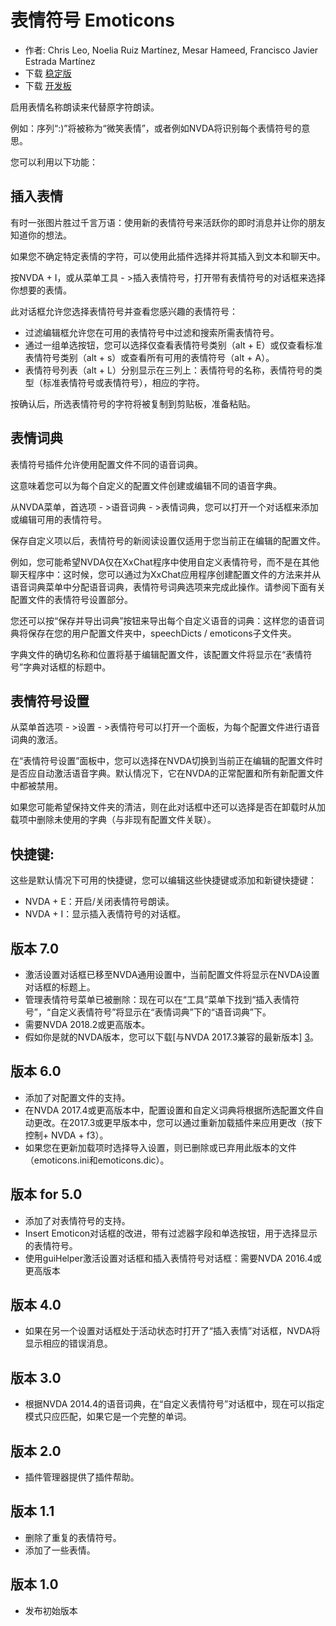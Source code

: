 # 表情符号 Emoticons #

* 作者: Chris Leo, Noelia Ruiz Martínez, Mesar Hameed, Francisco Javier Estrada Martínez
* 下载 [稳定版][1]
* 下载 [开发板][2]

启用表情名称朗读来代替原字符朗读。

例如：序列“:)”将被称为“微笑表情”，或者例如NVDA将识别每个表情符号的意思。

您可以利用以下功能：

## 插入表情 ##

有时一张图片胜过千言万语：使用新的表情符号来活跃你的即时消息并让你的朋友知道你的想法。

如果您不确定特定表情的字符，可以使用此插件选择并将其插入到文本和聊天中。

按NVDA + I，或从菜单工具 - >插入表情符号，打开带有表情符号的对话框来选择你想要的表情。

此对话框允许您选择表情符号并查看您感兴趣的表情符号：

*	过滤编辑框允许您在可用的表情符号中过滤和搜索所需表情符号。
*	通过一组单选按钮，您可以选择仅查看表情符号类别（alt + E）或仅查看标准表情符号类别（alt + s）或查看所有可用的表情符号（alt + A）。
*	表情符号列表（alt + L）分别显示在三列上：表情符号的名称，表情符号的类型（标准表情符号或表情符号），相应的字符。

按确认后，所选表情符号的字符将被复制到剪贴板，准备粘贴。

## 表情词典 ##

表情符号插件允许使用配置文件不同的语音词典。

这意味着您可以为每个自定义的配置文件创建或编辑不同的语音字典。

从NVDA菜单，首选项 - >语音词典 - >表情词典，您可以打开一个对话框来添加或编辑可用的表情符号。

保存自定义项以后，表情符号的新阅读设置仅适用于您当前正在编辑的配置文件。

例如，您可能希望NVDA仅在XxChat程序中使用自定义表情符号，而不是在其他聊天程序中：这时候，您可以通过为XxChat应用程序创建配置文件的方法来并从语音词典菜单中分配语音词典，表情符号词典选项来完成此操作。请参阅下面有关配置文件的表情符号设置部分。

您还可以按“保存并导出词典”按钮来导出每个自定义语音的词典：这样您的语音词典将保存在您的用户配置文件夹中，speechDicts / emoticons子文件夹。 

字典文件的确切名称和位置将基于编辑配置文件，该配置文件将显示在“表情符号”字典对话框的标题中。

## 表情符号设置 ##

从菜单首选项 - >设置 - >表情符号可以打开一个面板，为每个配置文件进行语音词典的激活。

在“表情符号设置”面板中，您可以选择在NVDA切换到当前正在编辑的配置文件时是否应自动激活语音字典。默认情况下，它在NVDA的正常配置和所有新配置文件中都被禁用。

如果您可能希望保持文件夹的清洁，则在此对话框中还可以选择是否在卸载时从加载项中删除未使用的字典（与非现有配置文件关联）。

## 快捷键: ##

这些是默认情况下可用的快捷键，您可以编辑这些快捷键或添加和新键快捷键：

* NVDA + E：开启/关闭表情符号朗读。
* NVDA + I：显示插入表情符号的对话框。


## 版本 7.0 ##

* 激活设置对话框已移至NVDA通用设置中，当前配置文件将显示在NVDA设置对话框的标题上。
* 管理表情符号菜单已被删除：现在可以在“工具”菜单下找到“插入表情符号”，“自定义表情符号”将显示在“表情词典”下的“语音词典”下。
* 需要NVDA 2018.2或更高版本。
* 假如你是就的NVDA版本，您可以下载[与NVDA 2017.3兼容的最新版本] [3]。

## 版本 6.0 ##

* 添加了对配置文件的支持。
* 在NVDA 2017.4或更高版本中，配置设置和自定义词典将根据所选配置文件自动更改。在2017.3或更早版本中，您可以通过重新加载插件来应用更改（按下控制+ NVDA + f3）。
* 如果您在更新加载项时选择导入设置，则已删除或已弃用此版本的文件（emoticons.ini和emoticons.dic）。

## 版本 for 5.0 ##

* 添加了对表情符号的支持。
* Insert Emoticon对话框的改进，带有过滤器字段和单选按钮，用于选择显示的表情符号。
* 使用guiHelper激活设置对话框和插入表情符号对话框：需要NVDA 2016.4或更高版本 

## 版本 4.0 ##

* 如果在另一个设置对话框处于活动状态时打开了“插入表情”对话框，NVDA将显示相应的错误消息。


## 版本 3.0 ##

* 根据NVDA 2014.4的语音词典，在“自定义表情符号”对话框中，现在可以指定模式只应匹配，如果它是一个完整的单词。


## 版本 2.0 ##

* 插件管理器提供了插件帮助。


## 版本 1.1 ##

* 删除了重复的表情符号。
* 添加了一些表情。

## 版本 1.0 ##

* 发布初始版本

[1]: http://addons.nvda-project.org/files/get.php?file=emo

[2]: http://addons.nvda-project.org/files/get.php?file=emo-dev

[3]: https://github.com/nvdaes/emoticons/releases/download/6.5/emoticons-6.5.nvda-addon